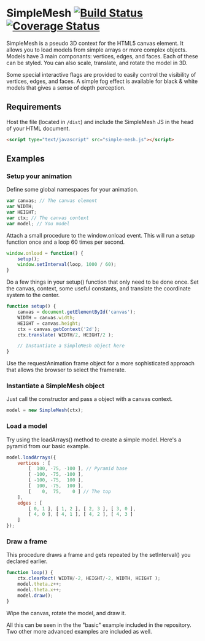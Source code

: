 # SimpleMesh [![Build Status](https://travis-ci.org/edj-boston/simple-mesh.svg?branch=master)](https://travis-ci.org/edj-boston/simple-mesh) [![Coverage Status](https://coveralls.io/repos/github/edj-boston/simple-mesh/badge.svg?branch=master)](https://coveralls.io/github/edj-boston/simple-mesh?branch=master)

SimpleMesh is a pseudo 3D context for the HTML5 canvas element. It allows you to load models from simple arrays or more complex objects. Models have 3 main componants: vertices, edges, and faces. Each of these can be styled. You can also scale, translate, and rotate the model in 3D.

Some special interactive flags are provided to easily control the visibility of vertices, edges, and faces. A simple fog effect is available for black & white models that gives a sense of depth perception.

## Requirements

Host the file (located in `/dist`) and include the SimpleMesh JS in the head of your HTML document.

```html
<script type="text/javascript" src="simple-mesh.js"></script>
```

## Examples

### Setup your animation

Define some global namespaces for your animation.

```js
var canvas; // The canvas element
var WIDTH;
var HEIGHT;
var ctx; // The canvas context
var model; // You model
```

Attach a small procedure to the window.onload event. This will run a setup function once and a loop 60 times per second.

```js
window.onload = function() {
	setup();
	window.setInterval(loop, 1000 / 60);
}
```

Do a few things in your setup() function that only need to be done once. Set the canvas, context, some useful constants, and translate the coordinate system to the center.

```js
function setup() {
	canvas = document.getElementById('canvas');
	WIDTH = canvas.width;
	HEIGHT = canvas.height;
	ctx = canvas.getContext('2d');
	ctx.translate( WIDTH/2, HEIGHT/2 );

	// Instantiate a SimpleMesh object here
}
```

Use the requestAnimation frame object for a more sophisticated approach that allows the browser to select the framerate.


### Instantiate a SimpleMesh object

Just call the constructor and pass a object with a canvas context.

```js
model = new SimpleMesh(ctx);
```


### Load a model

Try using the loadArrays() method to create a simple model. Here's a pyramid from our basic example.

```js
model.loadArrays({
	vertices : [
		[  100, -75, -100 ], // Pyramid base
		[ -100, -75, -100 ],
		[ -100, -75,  100 ],
		[  100, -75,  100 ],
		[    0,  75,    0 ] // The top
	],
	edges : [
		[ 0, 1 ], [ 1, 2 ], [ 2, 3 ], [ 3, 0 ],
		[ 4, 0 ], [ 4, 1 ], [ 4, 2 ], [ 4, 3 ]
	]
});
```


### Draw a frame
This procedure draws a frame and gets repeated by the setInterval() you declared earlier.

```js
function loop() {
	ctx.clearRect( WIDTH/-2, HEIGHT/-2, WIDTH, HEIGHT );
	model.theta.z++;
	model.theta.x++;
	model.draw();
}
```

Wipe the canvas, rotate the model, and draw it.

All this can be seen in the the "basic" example included in the repository. Two other more advanced examples are included as well.
